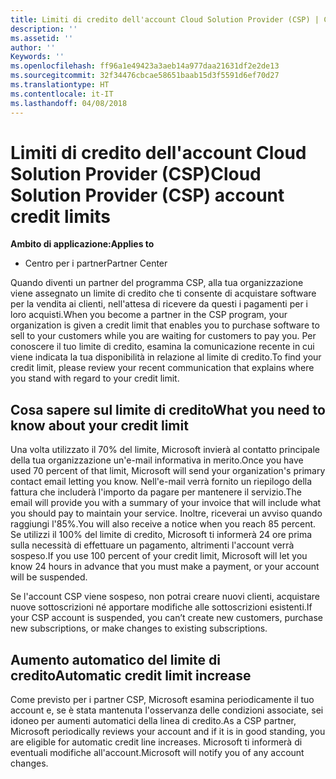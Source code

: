 ```yaml
---
title: Limiti di credito dell'account Cloud Solution Provider (CSP) | Centro per i partner
description: ''
ms.assetid: ''
author: ''
Keywords: ''
ms.openlocfilehash: ff96a1e49423a3aeb14a977daa21631df2e2de13
ms.sourcegitcommit: 32f34476cbcae58651baab15d3f5591d6ef70d27
ms.translationtype: HT
ms.contentlocale: it-IT
ms.lasthandoff: 04/08/2018
---
```

# <a name="cloud-solution-provider-csp-account-credit-limits"></a><span data-ttu-id="06a4a-102">Limiti di credito dell'account Cloud Solution Provider (CSP)</span><span class="sxs-lookup"><span data-stu-id="06a4a-102">Cloud Solution Provider (CSP) account credit limits</span></span>

**<span data-ttu-id="06a4a-103">Ambito di applicazione:</span><span class="sxs-lookup"><span data-stu-id="06a4a-103">Applies to</span></span>**

- <span data-ttu-id="06a4a-104">Centro per i partner</span><span class="sxs-lookup"><span data-stu-id="06a4a-104">Partner Center</span></span>

<span data-ttu-id="06a4a-105">Quando diventi un partner del programma CSP, alla tua organizzazione viene assegnato un limite di credito che ti consente di acquistare software per la vendita ai clienti, nell'attesa di ricevere da questi i pagamenti per i loro acquisti.</span><span class="sxs-lookup"><span data-stu-id="06a4a-105">When you become a partner in the CSP program, your organization is given a credit limit that enables you to purchase software to sell to your customers while you are waiting for customers to pay you.</span></span> <span data-ttu-id="06a4a-106">Per conoscere il tuo limite di credito, esamina la comunicazione recente in cui viene indicata la tua disponibilità in relazione al limite di credito.</span><span class="sxs-lookup"><span data-stu-id="06a4a-106">To find your credit limit, please review your recent communication that explains where you stand with regard to your credit limit.</span></span>  

## <a name="what-you-need-to-know-about-your-credit-limit"></a><span data-ttu-id="06a4a-107">Cosa sapere sul limite di credito</span><span class="sxs-lookup"><span data-stu-id="06a4a-107">What you need to know about your credit limit</span></span>

<span data-ttu-id="06a4a-108">Una volta utilizzato il 70% del limite, Microsoft invierà al contatto principale della tua organizzazione un'e-mail informativa in merito.</span><span class="sxs-lookup"><span data-stu-id="06a4a-108">Once you have used 70 percent of that limit, Microsoft will send your organization's primary contact email letting you know.</span></span> <span data-ttu-id="06a4a-109">Nell'e-mail verrà fornito un riepilogo della fattura che includerà l'importo da pagare per mantenere il servizio.</span><span class="sxs-lookup"><span data-stu-id="06a4a-109">The email will provide you with a summary of your invoice that will include what you should pay to maintain your service.</span></span> <span data-ttu-id="06a4a-110">Inoltre, riceverai un avviso quando raggiungi l'85%.</span><span class="sxs-lookup"><span data-stu-id="06a4a-110">You will also receive a notice when you reach 85 percent.</span></span> <span data-ttu-id="06a4a-111">Se utilizzi il 100% del limite di credito, Microsoft ti informerà 24 ore prima sulla necessità di effettuare un pagamento, altrimenti l'account verrà sospeso.</span><span class="sxs-lookup"><span data-stu-id="06a4a-111">If you use 100 percent of your credit limit, Microsoft will let you know 24 hours in advance that you must make a payment, or your account will be suspended.</span></span> 

<span data-ttu-id="06a4a-112">Se l'account CSP viene sospeso, non potrai creare nuovi clienti, acquistare nuove sottoscrizioni né apportare modifiche alle sottoscrizioni esistenti.</span><span class="sxs-lookup"><span data-stu-id="06a4a-112">If your CSP account is suspended, you can’t create new customers, purchase new subscriptions, or make changes to existing subscriptions.</span></span>

## <a name="automatic-credit-limit-increase"></a><span data-ttu-id="06a4a-113">Aumento automatico del limite di credito</span><span class="sxs-lookup"><span data-stu-id="06a4a-113">Automatic credit limit increase</span></span>

<span data-ttu-id="06a4a-114">Come previsto per i partner CSP, Microsoft esamina periodicamente il tuo account e, se è stata mantenuta l'osservanza delle condizioni associate, sei idoneo per aumenti automatici della linea di credito.</span><span class="sxs-lookup"><span data-stu-id="06a4a-114">As a CSP partner, Microsoft periodically reviews your account and if it is in good standing, you are eligible for automatic credit line increases.</span></span> <span data-ttu-id="06a4a-115">Microsoft ti informerà di eventuali modifiche all'account.</span><span class="sxs-lookup"><span data-stu-id="06a4a-115">Microsoft will notify you of any account changes.</span></span> 